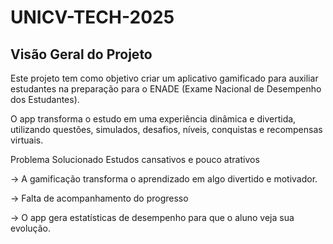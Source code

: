 # UNICV-TECH-2025
## Visão Geral do Projeto
Este projeto tem como objetivo criar um aplicativo gamificado para auxiliar estudantes na preparação para o ENADE (Exame Nacional de Desempenho dos Estudantes).

O app transforma o estudo em uma experiência dinâmica e divertida, utilizando questões, simulados, desafios, níveis, conquistas e recompensas virtuais.

Problema Solucionado
Estudos cansativos e pouco atrativos

→ A gamificação transforma o aprendizado em algo divertido e motivador.

→ Falta de acompanhamento do progresso

→ O app gera estatísticas de desempenho para que o aluno veja sua evolução.
